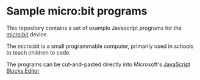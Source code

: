 # Sample micro:bit programs

This repository contains a set of example Javascript programs for the [micro:bit](http://microbit.org/) device.

The micro:bit is a small programmable computer, primarily used in schools to teach children to code.

The programs can be cut-and-pasted directly into Microsoft's [JavaScript Blocks Editor](https://makecode.microbit.org/#)
